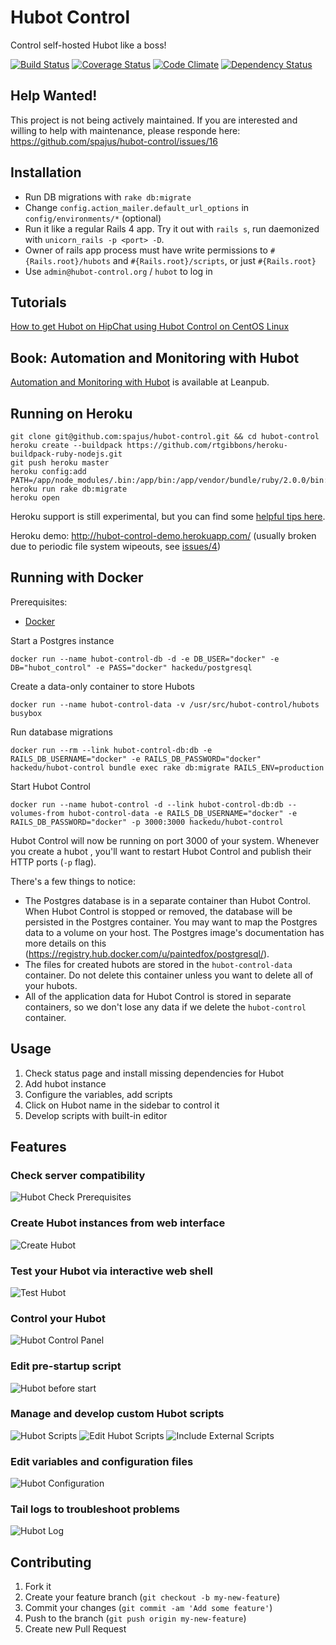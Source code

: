 Hubot Control
=============

Control self-hosted Hubot like a boss!

[![Build Status](https://travis-ci.org/spajus/hubot-control.png?branch=master)](https://travis-ci.org/spajus/hubot-control)
[![Coverage Status](https://coveralls.io/repos/spajus/hubot-control/badge.png?branch=master)](https://coveralls.io/r/spajus/hubot-control?branch=master)
[![Code Climate](https://codeclimate.com/github/spajus/hubot-control.png?branch=master)](https://codeclimate.com/github/spajus/hubot-control)
[![Dependency Status](https://gemnasium.com/spajus/hubot-control.png?branch=master)](https://gemnasium.com/spajus/hubot-control)

## Help Wanted!

This project is not being actively maintained. If you are interested and willing to help with maintenance, please responde here: https://github.com/spajus/hubot-control/issues/16

## Installation

- Run DB migrations with `rake db:migrate`
- Change `config.action_mailer.default_url_options` in `config/environments/*` (optional)
- Run it like a regular Rails 4 app. Try it out with `rails s`, run daemonized with `unicorn_rails -p <port> -D`.
- Owner of rails app process must have write permissions to `#{Rails.root}/hubots` and `#{Rails.root}/scripts`, or just `#{Rails.root}`
- Use `admin@hubot-control.org` / `hubot` to log in

## Tutorials

[How to get Hubot on HipChat using Hubot Control on CentOS Linux](http://varaneckas.com/blog/hubot-hipchat-centos/)

## Book: Automation and Monitoring with Hubot

[Automation and Monitoring with Hubot](https://leanpub.com/automation-and-monitoring-with-hubot) is available at Leanpub.

## Running on Heroku

```
git clone git@github.com:spajus/hubot-control.git && cd hubot-control
heroku create --buildpack https://github.com/rtgibbons/heroku-buildpack-ruby-nodejs.git
git push heroku master
heroku config:add PATH=/app/node_modules/.bin:/app/bin:/app/vendor/bundle/ruby/2.0.0/bin:/usr/local/bin:/usr/bin:/bin
heroku run rake db:migrate
heroku open
```

Heroku support is still experimental, but you can find some [helpful tips here](https://github.com/spajus/hubot-control/pull/2).

Heroku demo: http://hubot-control-demo.herokuapp.com/ (usually broken due to periodic file system wipeouts, see [issues/4](https://github.com/spajus/hubot-control/issues/4))

## Running with Docker

Prerequisites:

* [Docker](https://docker.com)

Start a Postgres instance

    docker run --name hubot-control-db -d -e DB_USER="docker" -e DB="hubot_control" -e PASS="docker" hackedu/postgresql

Create a data-only container to store Hubots

    docker run --name hubot-control-data -v /usr/src/hubot-control/hubots busybox

Run database migrations

    docker run --rm --link hubot-control-db:db -e RAILS_DB_USERNAME="docker" -e RAILS_DB_PASSWORD="docker" hackedu/hubot-control bundle exec rake db:migrate RAILS_ENV=production

Start Hubot Control

    docker run --name hubot-control -d --link hubot-control-db:db --volumes-from hubot-control-data -e RAILS_DB_USERNAME="docker" -e RAILS_DB_PASSWORD="docker" -p 3000:3000 hackedu/hubot-control

Hubot Control will now be running on port 3000 of your system. Whenever you
create a hubot , you'll want to restart Hubot Control and publish their HTTP
ports (`-p` flag).

There's a few things to notice:

* The Postgres database is in a separate container than Hubot Control. When
  Hubot Control is stopped or removed, the database will be persisted in the
  Postgres container. You may want to map the Postgres data to a volume on your
  host. The Postgres image's documentation has more details on this
  (https://registry.hub.docker.com/u/paintedfox/postgresql/).
* The files for created hubots are stored in the `hubot-control-data`
  container. Do not delete this container unless you want to delete all of your
  hubots. 
* All of the application data for Hubot Control is stored in separate
  containers, so we don't lose any data if we delete the `hubot-control`
  container.

## Usage

1. Check status page and install missing dependencies for Hubot
2. Add hubot instance
3. Configure the variables, add scripts
4. Click on Hubot name in the sidebar to control it
5. Develop scripts with built-in editor

## Features

### Check server compatibility
![Hubot Check Prerequisites](https://dl.dropboxusercontent.com/u/176100/hubot-control/screens/status.png)

### Create Hubot instances from web interface
![Create Hubot](https://dl.dropboxusercontent.com/u/176100/hubot-control/screens/build.png)

### Test your Hubot via interactive web shell
![Test Hubot](https://dl.dropboxusercontent.com/u/176100/hubot-control/screens/shell.png)

### Control your Hubot
![Hubot Control Panel](https://dl.dropboxusercontent.com/u/176100/hubot-control/screens/hubot-status.png)

### Edit pre-startup script
![Hubot before start](https://dl.dropboxusercontent.com/u/176100/hubot-control/screens/before-start.png)

### Manage and develop custom Hubot scripts
![Hubot Scripts](https://dl.dropboxusercontent.com/u/176100/hubot-control/screens/scripts.png)
![Edit Hubot Scripts](https://dl.dropboxusercontent.com/u/176100/hubot-control/screens/edit-script.png)
![Include External Scripts](https://dl.dropboxusercontent.com/u/176100/hubot-control/screens/external-scripts.png)

### Edit variables and configuration files
![Hubot Configuration](https://dl.dropboxusercontent.com/u/176100/hubot-control/screens/variables.png)

### Tail logs to troubleshoot problems
![Hubot Log](https://dl.dropboxusercontent.com/u/176100/hubot-control/screens/log.png)

## Contributing

1. Fork it
2. Create your feature branch (`git checkout -b my-new-feature`)
3. Commit your changes (`git commit -am 'Add some feature'`)
4. Push to the branch (`git push origin my-new-feature`)
5. Create new Pull Request
